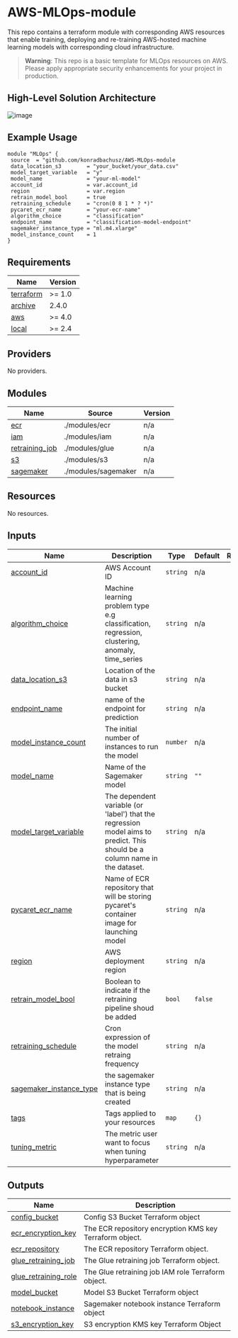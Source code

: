 # AWS-MLOps-module
This repo contains a terraform module with corresponding AWS resources that enable training, deploying and re-training AWS-hosted machine learning models with corresponding cloud infrastructure.

>  **Warning**: This repo is a basic template for MLOps resources on AWS. Please apply appropriate security enhancements for your project in production.

## High-Level Solution Architecture
![image](https://github.com/konradbachusz/AWS-MLOps-module/assets/104912687/12c4f1a0-573b-44a0-98f2-1256be64d19a)


## Example Usage

 ```
module "MLOps" {
  source  = "github.com/konradbachusz/AWS-MLOps-module
  data_location_s3        = "your_bucket/your_data.csv"
  model_target_variable   = "y"
  model_name              = "your-ml-model"
  account_id              = var.account_id
  region                  = var.region
  retrain_model_bool      = true
  retraining_schedule     = "cron(0 8 1 * ? *)"
  pycaret_ecr_name        = "your-ecr-name"
  algorithm_choice        = "classification"
  endpoint_name           = "classification-model-endpoint"
  sagemaker_instance_type = "ml.m4.xlarge"
  model_instance_count    = 1
} 
```

<!-- BEGIN_TF_DOCS -->
## Requirements

| Name | Version |
|------|---------|
| <a name="requirement_terraform"></a> [terraform](#requirement\_terraform) | >= 1.0 |
| <a name="requirement_archive"></a> [archive](#requirement\_archive) | 2.4.0 |
| <a name="requirement_aws"></a> [aws](#requirement\_aws) | >= 4.0 |
| <a name="requirement_local"></a> [local](#requirement\_local) | >= 2.4 |

## Providers

No providers.

## Modules

| Name | Source | Version |
|------|--------|---------|
| <a name="module_ecr"></a> [ecr](#module\_ecr) | ./modules/ecr | n/a |
| <a name="module_iam"></a> [iam](#module\_iam) | ./modules/iam | n/a |
| <a name="module_retraining_job"></a> [retraining\_job](#module\_retraining\_job) | ./modules/glue | n/a |
| <a name="module_s3"></a> [s3](#module\_s3) | ./modules/s3 | n/a |
| <a name="module_sagemaker"></a> [sagemaker](#module\_sagemaker) | ./modules/sagemaker | n/a |

## Resources

No resources.

## Inputs

| Name | Description | Type | Default | Required |
|------|-------------|------|---------|:--------:|
| <a name="input_account_id"></a> [account\_id](#input\_account\_id) | AWS Account ID | `string` | n/a | yes |
| <a name="input_algorithm_choice"></a> [algorithm\_choice](#input\_algorithm\_choice) | Machine learning problem type e.g classification, regression, clustering, anomaly, time\_series | `string` | n/a | yes |
| <a name="input_data_location_s3"></a> [data\_location\_s3](#input\_data\_location\_s3) | Location of the data in s3 bucket | `string` | n/a | yes |
| <a name="input_endpoint_name"></a> [endpoint\_name](#input\_endpoint\_name) | name of the endpoint for prediction | `string` | n/a | yes |
| <a name="input_model_instance_count"></a> [model\_instance\_count](#input\_model\_instance\_count) | The initial number of instances to run the model | `number` | n/a | yes |
| <a name="input_model_name"></a> [model\_name](#input\_model\_name) | Name of the Sagemaker model | `string` | `""` | no |
| <a name="input_model_target_variable"></a> [model\_target\_variable](#input\_model\_target\_variable) | The dependent variable (or 'label') that the regression model aims to predict. This should be a column name in the dataset. | `string` | n/a | yes |
| <a name="input_pycaret_ecr_name"></a> [pycaret\_ecr\_name](#input\_pycaret\_ecr\_name) | Name of ECR repository that will be storing pycaret's container image for launching model | `string` | n/a | yes |
| <a name="input_region"></a> [region](#input\_region) | AWS deployment region | `string` | n/a | yes |
| <a name="input_retrain_model_bool"></a> [retrain\_model\_bool](#input\_retrain\_model\_bool) | Boolean to indicate if the retraining pipeline shoud be added | `bool` | `false` | no |
| <a name="input_retraining_schedule"></a> [retraining\_schedule](#input\_retraining\_schedule) | Cron expression of the model retraing frequency | `string` | n/a | yes |
| <a name="input_sagemaker_instance_type"></a> [sagemaker\_instance\_type](#input\_sagemaker\_instance\_type) | the sagemaker instance type that is being created | `string` | n/a | yes |
| <a name="input_tags"></a> [tags](#input\_tags) | Tags applied to your resources | `map` | `{}` | no |
| <a name="input_tuning_metric"></a> [tuning\_metric](#input\_tuning\_metric) | The metric user want to focus when tuning hyperparameter | `string` | n/a | yes |

## Outputs

| Name | Description |
|------|-------------|
| <a name="output_config_bucket"></a> [config\_bucket](#output\_config\_bucket) | Config S3 Bucket Terraform object |
| <a name="output_ecr_encryption_key"></a> [ecr\_encryption\_key](#output\_ecr\_encryption\_key) | The ECR repository encryption KMS key Terraform object. |
| <a name="output_ecr_repository"></a> [ecr\_repository](#output\_ecr\_repository) | The ECR repository Terraform object. |
| <a name="output_glue_retraining_job"></a> [glue\_retraining\_job](#output\_glue\_retraining\_job) | The Glue retraining job Terraform object. |
| <a name="output_glue_retraining_role"></a> [glue\_retraining\_role](#output\_glue\_retraining\_role) | The Glue retraining job IAM role Terraform object. |
| <a name="output_model_bucket"></a> [model\_bucket](#output\_model\_bucket) | Model S3 Bucket Terraform object |
| <a name="output_notebook_instance"></a> [notebook\_instance](#output\_notebook\_instance) | Sagemaker notebook instance Terraform object |
| <a name="output_s3_encryption_key"></a> [s3\_encryption\_key](#output\_s3\_encryption\_key) | S3 encryption KMS key Terraform Object |
<!-- END_TF_DOCS -->
